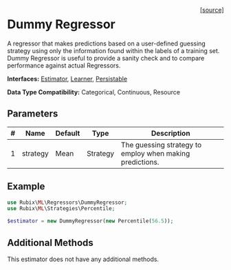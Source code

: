 <span style="float:right;"><a href="https://github.com/RubixML/ML/blob/master/src/Regressors/DummyRegressor.php">[source]</a></span>

# Dummy Regressor
A regressor that makes predictions based on a user-defined guessing strategy using only the information found within the labels of a training set. Dummy Regressor is useful to provide a sanity check and to compare performance against actual Regressors.

**Interfaces:** [Estimator](../estimator.md), [Learner](../learner.md), [Persistable](../persistable.md)

**Data Type Compatibility:** Categorical, Continuous, Resource

## Parameters
| # | Name | Default | Type | Description |
|---|---|---|---|---|
| 1 | strategy | Mean | Strategy | The guessing strategy to employ when making predictions. |

## Example
```php
use Rubix\ML\Regressors\DummyRegressor;
use Rubix\ML\Strategies\Percentile;

$estimator = new DummyRegressor(new Percentile(56.5));
```

## Additional Methods
This estimator does not have any additional methods.
